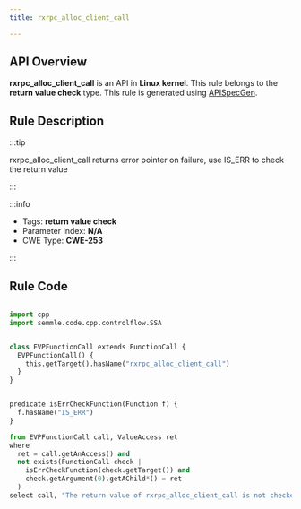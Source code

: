 ```yaml
---
title: rxrpc_alloc_client_call

---
```



## API Overview
**rxrpc_alloc_client_call** is an API in **Linux kernel**. This rule belongs to the **return value check** type. This rule is generated using [APISpecGen](../../tools/APISpecGen).
## Rule Description

:::tip

rxrpc_alloc_client_call returns error pointer on failure, use IS_ERR to check the return value

:::

:::info

- Tags: **return value check**
- Parameter Index: **N/A**
- CWE Type: **CWE-253**

:::

## Rule Code
```python

import cpp
import semmle.code.cpp.controlflow.SSA


class EVPFunctionCall extends FunctionCall {
  EVPFunctionCall() {
    this.getTarget().hasName("rxrpc_alloc_client_call")
  }
}


predicate isErrCheckFunction(Function f) {
  f.hasName("IS_ERR") 
}

from EVPFunctionCall call, ValueAccess ret
where
  ret = call.getAnAccess() and
  not exists(FunctionCall check |
    isErrCheckFunction(check.getTarget()) and
    check.getArgument(0).getAChild*() = ret
  )
select call, "The return value of rxrpc_alloc_client_call is not checked with IS_ERR."
    
```